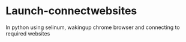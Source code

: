 # Launch-connectwebsites
In python using selinum, wakingup chrome browser and connecting to required websites
